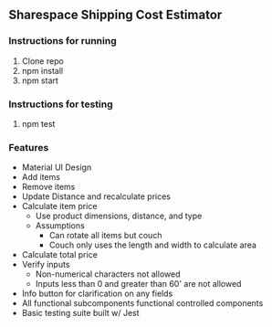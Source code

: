 ## Sharespace Shipping Cost Estimator
### Instructions for running
1. Clone repo
2. npm install
3. npm start

### Instructions for testing
1. npm test

### Features
* Material UI Design
* Add items
* Remove items
* Update Distance and recalculate prices
* Calculate item price
	* Use product dimensions, distance, and type
	* Assumptions
		* Can rotate all items but couch
		* Couch only uses the length and width to calculate area
* Calculate total price
* Verify inputs
	* Non-numerical characters not allowed
	* Inputs less than 0 and greater than 60' are not allowed
* Info button for clarification on any fields
* All functional subcomponents functional controlled components
* Basic testing suite built w/ Jest